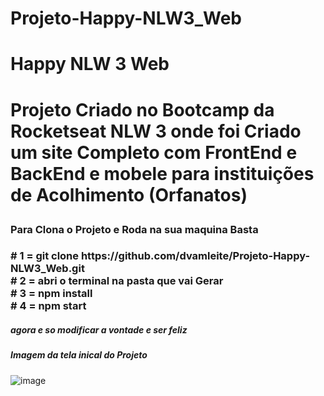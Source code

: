 # Projeto-Happy-NLW3_Web

<h1>Happy NLW 3 Web<h1/>

<p>Projeto Criado no Bootcamp da Rocketseat NLW 3 onde foi Criado um site Completo com FrontEnd e BackEnd e mobele para instituições de Acolhimento (Orfanatos) <p/>


<h3>Para Clona o Projeto e Roda na sua maquina Basta <h3/>
# 1 = git clone https://github.com/dvamleite/Projeto-Happy-NLW3_Web.git <br>
# 2 = abri o terminal na pasta que vai Gerar <br>
# 3 = npm install<br>
# 4 = npm start<br>

##### agora e so modificar a vontade e ser feliz
  
  ##### Imagem da tela inical do Projeto
  ![image](https://user-images.githubusercontent.com/66497989/192173110-677ecaf7-d4b2-4d17-976c-62522cc5a367.png)


